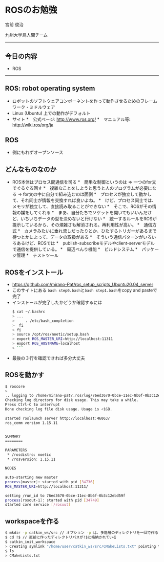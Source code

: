 # ROSのお勉強
宮前 俊治

九州大学鳥人間チーム


---

## 今日の内容

* ROS

---

## ROS: robot operating system
* ロボットのソフトウェアコンポーネントを作って動作させるためのフレームワーク・ミドルウェア
* Linux (Ubuntu) 上での動作がデフォルト
* サイト
	*　公式ページ: http://www.ros.org/
	*　マニュアル等: http://wiki.ros/org/ja

## ROS
* 例にもれずオープンソース

## どんなものなのか
 * ROS本体はプロセス間通信を司る
 	*　簡単な制御というのは => 一つのfor文でぐるぐる回す
 	*　複雑なことをしようと思うと人のプログラムが必要になる => for文の中に自分で組み込むのは面倒
 	*　プロセスが独立して動かして、それ同士が情報を交換すれば良いよね。
 	*　けど、プロセス同士では、メモリが独立して、直接読み取ることができない
 	*　そこで、ROSがその情報の媒をしてくれる
 	*　まあ、自分たちでソケットを開いてもいいんだけど、いちいちデータの型を決めないと行けない
 	*　統一するルールをROSが提示しているから、その煩雑さも解消される。再利用性が高い。
*　通信方式
	*　カメラみたいに垂れ流しだったりとか、ひたすらトリガーがあるまで待つとかによって、データの取扱がある
	*　そういう通信パターンがいろいろあるけど、ROSでは
	*　publish-subscribeモデルやclient-serverモデルで通信を提供している。
*　周辺べんり機能
	*　ビルドシステム
	*　パッケージ管理
	*　テストツール

## ROSをインストール

* https://github.com/mirano-Pat/ros_setup_scripts_Ubuntu20.04_server
* このサイトにある ```bash step0.bash```と```bash step1.bash```をcopy and pasteで完了
* インストールが完了したかどうか確認するには
	```bash
	$ cat ~/.bashrc
	> ...
	>     . /etc/bash_completion
	>  fi
	> fi
	> source /opt/ros/noetic/setup.bash
	> export ROS_MASTER_URI=http://localhost:11311
	> export ROS_HOSTNAME=localhost
	> ```

* 最後の３行を確認できれば多分大丈夫

## ROSを動かす
```bash
$ roscore
> 
.. logging to /home/mirano-pat/.ros/log/76ed3670-0bce-11ec-8b6f-0b3c12ebd59f/roslaunch-miranopat-Z97X-UD3H-34725.log  
Checking log directory for disk usage. This may take a while.  
Press Ctrl-C to interrupt  
Done checking log file disk usage. Usage is <1GB.  
  
started roslaunch server http://localhost:46063/  
ros_comm version 1.15.11  
  
  
SUMMARY  
========  
  
PARAMETERS  
 * /rosdistro: noetic  
 * /rosversion: 1.15.11  
  
NODES  
  
auto-starting new master  
process[master]: started with pid [34736]  
ROS_MASTER_URI=http://localhost:11311/  
  
setting /run_id to 76ed3670-0bce-11ec-8b6f-0b3c12ebd59f  
process[rosout-1]: started with pid [34749]  
started core service [/rosout]  
```

## workspaceを作る
```bash
$ mkdir -p catkin_ws/src // オプション -p は、多階層のディレクトリを一回で作る
$ cd !$ // 直前に作ったディレクトリパスが!$に格納されている
$ catkin_init_workspace
> Creating symlink "/home/user/catkin_ws/src/CMakeLists.txt" pointing to "/opt/ros/noetic/share/catkin/cmake/toplevel.cmake"
$ ls
> CMakeLists.txt
```
